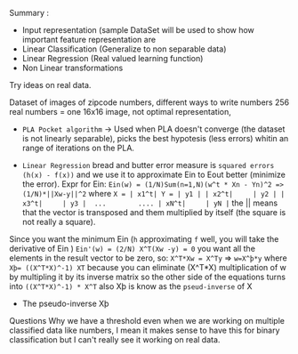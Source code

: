 Summary :

- Input representation (sample DataSet will be used to show how important feature representation are
- Linear Classification (Generalize to non separable data)
- Linear Regression (Real valued learning function) 
- Non Linear transformations

Try ideas on real data.

Dataset of images of zipcode numbers, different ways to write numbers
256 real numbers = one 16x16 image, not optimal representation, 

- `PLA Pocket algorithm` -> Used when PLA doesn't converge (the dataset is not linearly separable), 
picks the best hypotesis (less errors) whitin an range of iterations on the PLA.

- `Linear Regression` bread and butter error measure is `squared errors (h(x) - f(x))` and we use it to approximate Ein to Eout better 
(minimize the error). Expr for Ein: `Ein(w) = (1/N)Sum(n=1,N)(w^t * Xn - Yn)^2 => (1/N)*||Xw-y||^2` where ```X = | x1^t| Y = | y1 |
                                                                                                                 | x2^t|     | y2 |
													         | x3^t|     | y3 | 
													           ...        ....
													         | xN^t|     | yN |``` 
the || means that the vector is transposed and them multiplied by itself (the square is not really a square).


Since you want the minimum Ein (`h` approximating `f` well, you will take the derivative of Ein ) 
 `Ein'(w) = (2/N) X^T(Xw -y) = 0` you want all the elements in the result vector to be zero, so:
 `X^T*Xw = X^Ty` => `w=X^þ*y` where `Xþ= ((X^T*X)^-1) XT` because you can eliminate (X^T*X) multiplication of w by multipling it by its
 inverse matrix so the other side of the equations turns into `((X^T*X)^-1) * X^T` also Xþ is know as the `pseud-inverse` of X
														 
- The pseudo-inverse 
  Xþ




Questions 
Why we have a threshold even when we are working on multiple classified data like numbers, I mean it 
makes sense to have this for binary classification but I can't really see it working on real data.

